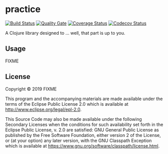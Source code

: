 # practice

[![Build Status](https://travis-ci.org/zrma/clojure.svg?branch=master)](https://travis-ci.org/zrma/clojure)
[![Quality Gate](https://sonar.team504.com/api/badges/gate?key=clojure)](https://sonar.team504.com/dashboard?id=clojure)
[![Coverage Status](https://coveralls.io/repos/github/zrma/clojure/badge.svg?branch=master)](https://coveralls.io/github/zrma/clojure?branch=master)
[![Codecov Status](https://codecov.io/gh/zrma/clojure/branch/master/graphs/badge.svg)](https://codecov.io/gh/zrma/clojure)

A Clojure library designed to ... well, that part is up to you.

## Usage

FIXME

## License

Copyright © 2019 FIXME

This program and the accompanying materials are made available under the
terms of the Eclipse Public License 2.0 which is available at
http://www.eclipse.org/legal/epl-2.0.

This Source Code may also be made available under the following Secondary
Licenses when the conditions for such availability set forth in the Eclipse
Public License, v. 2.0 are satisfied: GNU General Public License as published by
the Free Software Foundation, either version 2 of the License, or (at your
option) any later version, with the GNU Classpath Exception which is available
at https://www.gnu.org/software/classpath/license.html.

